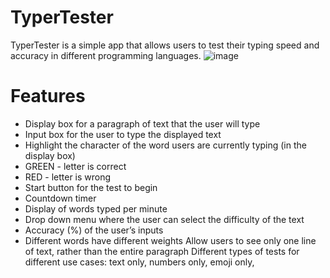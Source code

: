 # TyperTester
TyperTester is a simple app that allows users to test their typing speed and accuracy in different programming languages.
![image](https://user-images.githubusercontent.com/8432835/213872969-b88340fd-be4e-40ab-b2ec-40ce147d669b.png)

# Features
* Display box for a paragraph of text that the user will type
* Input box for the user to type the displayed text
* Highlight the character of the word users are currently typing (in the display box)
* GREEN - letter is correct
* RED - letter is wrong
* Start button for the test to begin
* Countdown timer
* Display of words typed per minute
* Drop down menu where the user can select the difficulty of the text
* Accuracy (%) of the user’s inputs
* Different words have different weights
Allow users to see only one line of text, rather than the entire paragraph
Different types of tests for different use cases: text only, numbers only, emoji only, 

